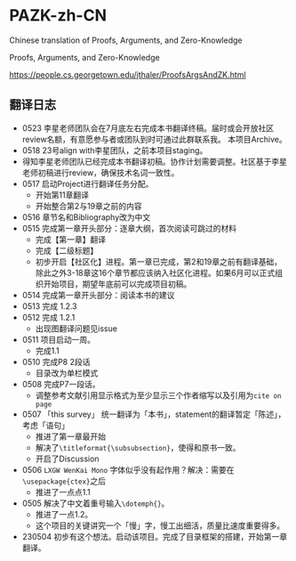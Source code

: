 # PAZK-zh-CN
Chinese translation of Proofs, Arguments, and Zero-Knowledge

Proofs, Arguments, and Zero-Knowledge

https://people.cs.georgetown.edu/jthaler/ProofsArgsAndZK.html



## 翻译日志
- 0523 李星老师团队会在7月底左右完成本书翻译终稿。届时或会开放社区review名额，有意愿参与者或团队到时可通过此群联系我。 本项目Archive。
- 0518 23号align with李星团队，之前本项目staging。
- 得知李星老师团队已经完成本书翻译初稿。协作计划需要调整。社区基于李星老师初稿进行review，确保技术名词一致性。
- 0517 启动Project进行翻译任务分配。
    - 开始第11章翻译
    - 开始整合第2与19章之前的内容
- 0516 章节名和Bibliography改为中文
- 0515 完成第一章开头部分：逐章大纲，首次阅读可跳过的材料
    - 完成【第一章】翻译
    - 完成【二级标题】
    - 初步开启【社区化】进程。第一章已完成，第2和19章之前有翻译基础，除此之外3-18章这16个章节都应该纳入社区化进程。如果6月可以正式组织开始项目，期望年底前可以完成项目初稿。
- 0514 完成第一章开头部分：阅读本书的建议
- 0513 完成 1.2.3
- 0512 完成 1.2.1 
    - 出现图翻译问题见issue
- 0511 项目启动一周。
    - 完成1.1
- 0510 完成P8 2段话
    - 目录改为单栏模式
- 0508 完成P7一段话。
    - 调整参考文献引用显示格式为至少显示三个作者缩写以及引用为`cite on page`
- 0507 「this survey」 统一翻译为「本书」，statement的翻译暂定「陈述」，考虑「语句」
    - 推进了第一章最开始
    - 解决了`\titleformat{\subsubsection}`，使得和原书一致。
    - 开启了Discussion
- 0506 `LXGW WenKai Mono` 字体似乎没有起作用？解决：需要在`\usepackage{ctex}`之后
    - 推进了一点点1.1
- 0505 解决了中文着重号输入`\dotemph{}`。
    - 推进了一点1.2。
    - 这个项目的关键讲究一个「慢」字，慢工出细活，质量比速度重要得多。
- 230504 初步有这个想法。启动该项目。完成了目录框架的搭建，开始第一章翻译。